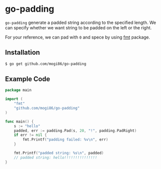 # go-padding

`go-padding` generate a padded string according to the specified length.
We can specify whether we want string to be padded on the left or the right.

For your reference, we can pad with `0` and spece by using [fmt](https://golang.org/pkg/fmt/) package.

## Installation

```bash
$ go get github.com/mogi86/go-padding
```

## Example Code

```go
package main

import (
	"fmt"
	"github.com/mogi86/go-padding"
)

func main() {
	s := "hello"
	padded, err := padding.Pad(s, 20, "!", padding.PadRight)
	if err != nil {
		fmt.Printf("padding failed: %v\n", err)
	}

	fmt.Printf("padded string: %s\n", padded)
	// padded string: hello!!!!!!!!!!!!!!!
}
```
